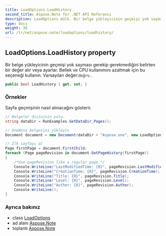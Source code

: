 ```yaml
---
title: LoadOptions.LoadHistory
second_title: Aspose.Note for .NET API Referansı
description: LoadOptions mülk. Bir belge yükleyicinin geçmişi yok sayması gerekip gerekmediğini belirten bir değer alır veya ayarlar. Bellek ve CPU kullanımını azaltmak için bu seçeneği kullanın. Varsayılan değerdoğru .
type: docs
weight: 30
url: /tr/net/aspose.note/loadoptions/loadhistory/
---
```

## LoadOptions.LoadHistory property

Bir belge yükleyicinin geçmişi yok sayması gerekip gerekmediğini belirten bir değer alır veya ayarlar. Bellek ve CPU kullanımını azaltmak için bu seçeneği kullanın. Varsayılan değer:`doğru` .

```csharp
public bool LoadHistory { get; set; }
```

### Örnekler

Sayfa geçmişinin nasıl alınacağını gösterir.

```csharp
// Belgeler dizininin yolu.
string dataDir = RunExamples.GetDataDir_Pages();

// OneNote belgesini yükleyin
Document document = new Document(dataDir + "Aspose.one", new LoadOptions { LoadHistory = true });

// İlk sayfayı al
Page firstPage = document.FirstChild;
foreach (Page pageRevision in document.GetPageHistory(firstPage))
{
    /*Use pageRevision like a regular page.*/
    Console.WriteLine("LastModifiedTime: {0}", pageRevision.LastModifiedTime);
    Console.WriteLine("CreationTime: {0}", pageRevision.CreationTime);
    Console.WriteLine("Title: {0}", pageRevision.Title);
    Console.WriteLine("Level: {0}", pageRevision.Level);
    Console.WriteLine("Author: {0}", pageRevision.Author);
    Console.WriteLine();
}
```

### Ayrıca bakınız

* class [LoadOptions](../)
* ad alanı [Aspose.Note](../../loadoptions/)
* toplantı [Aspose.Note](../../../)


